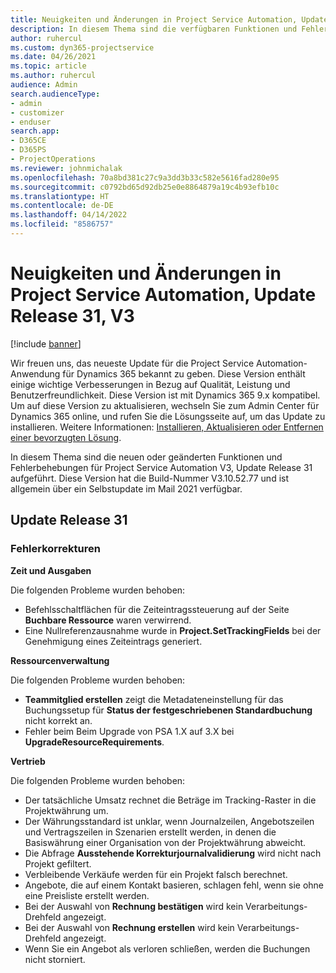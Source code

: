 ```yaml
---
title: Neuigkeiten und Änderungen in Project Service Automation, Update Release 31, V3
description: In diesem Thema sind die verfügbaren Funktionen und Fehlerbehebungen für Project Service Automation Update Release 31, V3 aufgeführt.
author: ruhercul
ms.custom: dyn365-projectservice
ms.date: 04/26/2021
ms.topic: article
ms.author: ruhercul
audience: Admin
search.audienceType:
- admin
- customizer
- enduser
search.app:
- D365CE
- D365PS
- ProjectOperations
ms.reviewer: johnmichalak
ms.openlocfilehash: 70a8bd381c27c9a3dd3b33c582e5616fad280e95
ms.sourcegitcommit: c0792bd65d92db25e0e8864879a19c4b93efb10c
ms.translationtype: HT
ms.contentlocale: de-DE
ms.lasthandoff: 04/14/2022
ms.locfileid: "8586757"
---
```

# <a name="whats-new-or-changed-in-project-service-automation-update-release-31-v3"></a>Neuigkeiten und Änderungen in Project Service Automation, Update Release 31, V3

[!include [banner](../includes/psa-now-project-operations.md)]

Wir freuen uns, das neueste Update für die Project Service Automation-Anwendung für Dynamics 365 bekannt zu geben. Diese Version enthält einige wichtige Verbesserungen in Bezug auf Qualität, Leistung und Benutzerfreundlichkeit. Diese Version ist mit Dynamics 365 9.x kompatibel. Um auf diese Version zu aktualisieren, wechseln Sie zum Admin Center für Dynamics 365 online, und rufen Sie die Lösungsseite auf, um das Update zu installieren. Weitere Informationen: [Installieren, Aktualisieren oder Entfernen einer bevorzugten Lösung](/power-platform/admin/install-remove-preferred-solution).

In diesem Thema sind die neuen oder geänderten Funktionen und Fehlerbehebungen für Project Service Automation V3, Update Release 31 aufgeführt. Diese Version hat die Build-Nummer V3.10.52.77 und ist allgemein über ein Selbstupdate im Mail 2021 verfügbar.

## <a name="update-release-31"></a>Update Release 31

### <a name="bug-fixes"></a>Fehlerkorrekturen

**Zeit und Ausgaben**

Die folgenden Probleme wurden behoben:

- Befehlsschaltflächen für die Zeiteintragssteuerung auf der Seite **Buchbare Ressource** waren verwirrend.
- Eine Nullreferenzausnahme wurde in **Project.SetTrackingFields** bei der Genehmigung eines Zeiteintrags generiert.

**Ressourcenverwaltung**

Die folgenden Probleme wurden behoben:

- **Teammitglied erstellen** zeigt die Metadateneinstellung für das Buchungssetup für **Status der festgeschriebenen Standardbuchung** nicht korrekt an.
- Fehler beim Beim Upgrade von PSA 1.X auf 3.X bei **UpgradeResourceRequirements**.


**Vertrieb**

Die folgenden Probleme wurden behoben:

- Der tatsächliche Umsatz rechnet die Beträge im Tracking-Raster in die Projektwährung um.
- Der Währungsstandard ist unklar, wenn Journalzeilen, Angebotszeilen und Vertragszeilen in Szenarien erstellt werden, in denen die Basiswährung einer Organisation von der Projektwährung abweicht.
- Die Abfrage **Ausstehende Korrekturjournalvalidierung** wird nicht nach Projekt gefiltert.
- Verbleibende Verkäufe werden für ein Projekt falsch berechnet.
- Angebote, die auf einem Kontakt basieren, schlagen fehl, wenn sie ohne eine Preisliste erstellt werden.
- Bei der Auswahl von **Rechnung bestätigen** wird kein Verarbeitungs-Drehfeld angezeigt.
- Bei der Auswahl von **Rechnung erstellen** wird kein Verarbeitungs-Drehfeld angezeigt.
- Wenn Sie ein Angebot als verloren schließen, werden die Buchungen nicht storniert.








